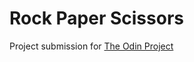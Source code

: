 # Rock Paper Scissors

Project submission for [The Odin Project](https://www.theodinproject.com/dashboard)
